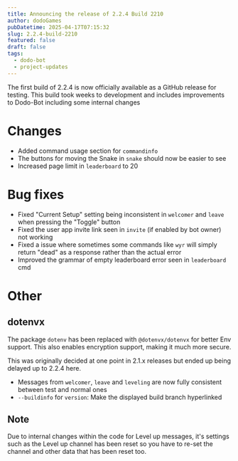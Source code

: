 ```yaml
---
title: Announcing the release of 2.2.4 Build 2210
author: dodoGames
pubDatetime: 2025-04-17T07:15:32
slug: 2.2.4-build-2210
featured: false
draft: false
tags:
  - dodo-bot
  - project-updates
---
```


The first build of 2.2.4 is now officially available as a GitHub release for testing. This build took weeks to development and includes improvements to Dodo-Bot including some internal changes


# Changes
* Added command usage section for `commandinfo`
* The buttons for moving the Snake in `snake` should now be easier to see
* Increased page limit in `leaderboard` to 20

# Bug fixes
* Fixed "Current Setup" setting being inconsistent in `welcomer` and `leave` when pressing the "Toggle" button
* Fixed the user app invite link seen in `invite` (if enabled by bot owner) not working
* Fixed a issue where sometimes some commands like `wyr` will simply return "dead" as a response rather than the actual error
* Improved the grammar of empty leaderboard error seen in `leaderboard` cmd

# Other

## dotenvx
The package `dotenv` has been replaced with `@dotenvx/dotenvx` for better Env support. This also enables encryption support, making it much more secure.

This was originally decided at one point in 2.1.x releases but ended up being delayed up to 2.2.4 here.

* Messages from `welcomer`, `leave` and `leveling` are now fully consistent between test and normal ones
* `--buildinfo` for `version`: Make the displayed build branch hyperlinked


## Note
Due to internal changes within the code for Level up messages, it's settings such as the Level up channel has been reset so you have to re-set the channel and other data that has been reset too.
